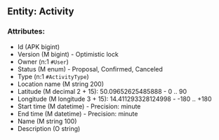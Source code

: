 ## Entity: Activity

### Attributes:

- Id (APK bigint)
- Version (M bigint) - Optimistic lock
- Owner (n:1 `#User`)
- Status (M enum) - Proposal, Confirmed, Canceled
- Type (n:1 `#ActivityType`)
- Location name (M string 200)
- Latitude (M decimal 2 + 15): 50.09652625485888 - 0 .. 90
- Longitude (M longitude 3 + 15): 14.411293328124998 - -180 .. +180
- Start time (M datetime) - Precision: minute
- End time (M datetime) - Precision: minute
- Name (M string 100)
- Description (O string)
